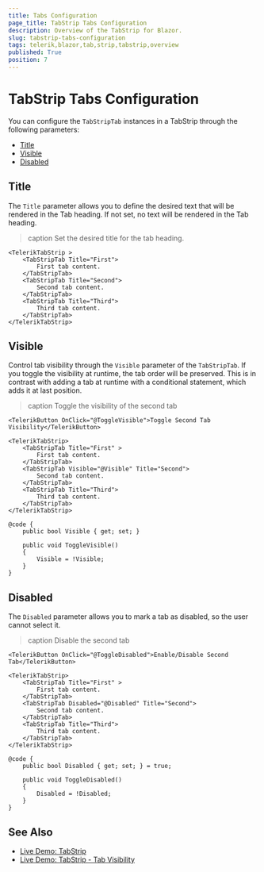 ```yaml
---
title: Tabs Configuration
page_title: TabStrip Tabs Configuration
description: Overview of the TabStrip for Blazor.
slug: tabstrip-tabs-configuration
tags: telerik,blazor,tab,strip,tabstrip,overview
published: True
position: 7
---
```


# TabStrip Tabs Configuration

You can configure the `TabStripTab` instances in a TabStrip through the following parameters:

* [Title](#title)
* [Visible](#visible)
* [Disabled](#disabled)


## Title

The `Title` parameter allows you to define the desired text that will be rendered in the Tab heading. If not set, no text will be rendered in the Tab heading.

>caption Set the desired title for the tab heading.

````RAZOR
<TelerikTabStrip >
    <TabStripTab Title="First">
        First tab content.
    </TabStripTab>
    <TabStripTab Title="Second">
        Second tab content.
    </TabStripTab>
    <TabStripTab Title="Third">
        Third tab content.
    </TabStripTab>
</TelerikTabStrip>
````

## Visible

Control tab visibility through the `Visible` parameter of the `TabStripTab`. If you toggle the visibility at runtime, the tab order will be preserved. This is in contrast with adding a tab at runtime with a conditional statement, which adds it at last position.

>caption Toggle the visibility of the second tab

````RAZOR
<TelerikButton OnClick="@ToggleVisible">Toggle Second Tab Visibility</TelerikButton>

<TelerikTabStrip>
    <TabStripTab Title="First" >
        First tab content.
    </TabStripTab>
    <TabStripTab Visible="@Visible" Title="Second">
        Second tab content.
    </TabStripTab>
    <TabStripTab Title="Third">
        Third tab content.
    </TabStripTab>
</TelerikTabStrip>

@code {
    public bool Visible { get; set; }

    public void ToggleVisible()
    {
        Visible = !Visible;
    }
}
````

## Disabled

The `Disabled` parameter allows you to mark a tab as disabled, so the user cannot select it.

>caption Disable the second tab

````RAZOR
<TelerikButton OnClick="@ToggleDisabled">Enable/Disable Second Tab</TelerikButton>

<TelerikTabStrip>
    <TabStripTab Title="First" >
        First tab content.
    </TabStripTab>
    <TabStripTab Disabled="@Disabled" Title="Second">
        Second tab content.
    </TabStripTab>
    <TabStripTab Title="Third">
        Third tab content.
    </TabStripTab>
</TelerikTabStrip>

@code {
    public bool Disabled { get; set; } = true;

    public void ToggleDisabled()
    {
        Disabled = !Disabled;
    }
}
````

## See Also

  * [Live Demo: TabStrip](https://demos.telerik.com/blazor-ui/tabstrip/overview)
  * [Live Demo: TabStrip - Tab Visibility](https://demos.telerik.com/blazor-ui/tabstrip/tab-visibility)
